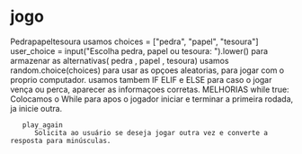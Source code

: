 # jogo
Pedrapapeltesoura
usamos 
choices = ["pedra", "papel", "tesoura"]
    user_choice = input("Escolha pedra, papel ou tesoura: ").lower()
    para armazenar as alternativas( pedra , papel , tesoura)
    usamos 
    random.choice(choices)
    para usar as opçoes aleatorias, para jogar com o proprio computador.
     usamos tambem IF  ELIF  e ELSE para caso o jogar vença ou perca, aparecer as informaçoes corretas.
      MELHORIAS
      while true:
       Colocamos o While para apos o jogador iniciar e terminar a primeira rodada, ja inicie outra.
       
       play_again 
          Solicita ao usuário se deseja jogar outra vez e converte a resposta para minúsculas.

          

